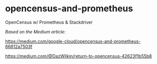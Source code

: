# opencensus-and-prometheus
OpenCensus w/ Prometheus &amp; Stackdriver

*Based on the Medium article:*

https://medium.com/google-cloud/opencensus-and-prometheus-66812a7503f

https://medium.com/@DazWilkin/return-to-opencensus-42623f1b55b8
